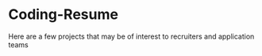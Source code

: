 # Coding-Resume
Here are a few projects that may be of interest to recruiters and application teams
